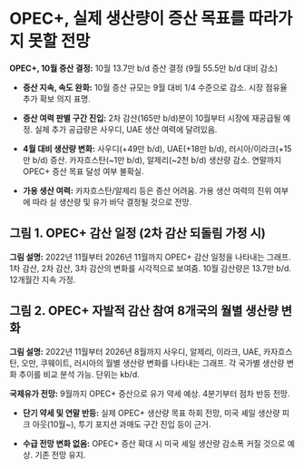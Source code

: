 # OPEC+, 실제 생산량이 증산 목표를 따라가지 못할 전망

**OPEC+, 10월 증산 결정:** 10월 13.7만 b/d 증산 결정 (9월 55.5만 b/d 대비 감소)

- **증산 지속, 속도 완화:** 10월 증산 규모는 9월 대비 1/4 수준으로 감소. 시장 점유율 추가 확보 의지 표명.

- **증산 여력 판별 구간 진입:** 2차 감산(165만 b/d)분이 10월부터 시장에 재공급될 예정. 실제 추가 공급량은 사우디, UAE 생산 여력에 달려있음.

- **4월 대비 생산량 변화:** 사우디(+49만 b/d), UAE(+18만 b/d), 러시아/이라크(+15만 b/d) 증산. 카자흐스탄(~1만 b/d), 알제리(~2천 b/d) 생산량 감소.  연말까지 OPEC+ 증산 목표 달성 여부 불확실.

- **가용 생산 여력:** 카자흐스탄/알제리 등은 증산 어려움. 가용 생산 여력의 진위 여부에 따라 실 생산량 및 유가 바닥 결정될 것으로 전망.

## 그림 1. OPEC+ 감산 일정 (2차 감산 되돌림 가정 시)

**그림 설명:** 2022년 11월부터 2026년 11월까지 OPEC+ 감산 일정을 나타내는 그래프. 1차 감산, 2차 감산, 3차 감산의 변화를 시각적으로 보여줌. 10월 감산량은 13.7만 b/d.  12개월간 지속 가정.


## 그림 2. OPEC+ 자발적 감산 참여 8개국의 월별 생산량 변화

**그림 설명:** 2022년 11월부터 2026년 8월까지 사우디, 알제리, 이라크, UAE, 카자흐스탄, 오만, 쿠웨이트, 러시아의 월별 생산량 변화를 나타내는 그래프. 각 국가별 생산량 변화 추이를 비교 분석 가능.  단위는 kb/d.


**국제유가 전망:** 9월까지 OPEC+ 증산으로 유가 약세 예상. 4분기부터 점차 반등 전망.

- **단기 약세 및 연말 반등:**  실제 OPEC+ 생산량 목표 하회 전망, 미국 셰일 생산량 피크 아웃(10월~), 투기 포지션 과매도 구간 진입 등이 근거.

- **수급 전망 변화 없음:** OPEC+ 증산 확대 시 미국 셰일 생산량 감소폭 커질 것으로 예상. 기존 전망 유지.
